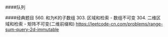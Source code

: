####队列



####经典题目
560. 和为K的子数组
303. 区域和检索 - 数组不可变
304. 二维区域和检索 - 矩阵不可变(二维前缀和) https://leetcode-cn.com/problems/range-sum-query-2d-immutable